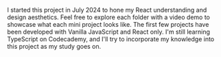 I started this project in July 2024 to hone my React understanding and design aesthetics.  Feel free to explore each folder with a video demo to showcase what each mini project looks like.  The first few projects have been developed with Vanilla JavaScript and React only.  I'm still learning TypeScript on Codecademy, and I'll try to incorporate my knowledge into this project as my study goes on.
